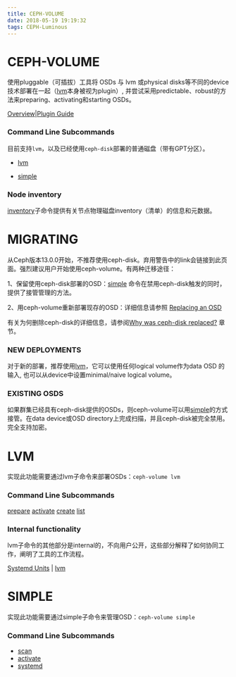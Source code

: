 ```yaml
---
title: CEPH-VOLUME
date: 2018-05-19 19:19:32
tags: CEPH-Luminous
---
```


# CEPH-VOLUME

使用pluggable（可插拔）工具将 OSDs 与 lvm 或physical disks等不同的device技术部署在一起（[lvm](http://docs.ceph.com/docs/master/ceph-volume/lvm/)本身被视为plugin）, 并尝试采用predictable、robust的方法来preparing、activating和starting OSDs。

[Overview](http://docs.ceph.com/docs/master/ceph-volume/intro/#ceph-volume-overview)|[Plugin Guide](http://docs.ceph.com/docs/master/dev/ceph-volume/plugins/#ceph-volume-plugins)

### Command Line Subcommands

目前支持`lvm`，以及已经使用`ceph-disk`部署的普通磁盘（带有GPT分区）。


- [lvm](http://docs.ceph.com/docs/master/ceph-volume/lvm/#ceph-volume-lvm)

- [simple](http://docs.ceph.com/docs/master/ceph-volume/simple/#ceph-volume-simple)

### Node inventory

[inventory](http://docs.ceph.com/docs/master/ceph-volume/inventory/#ceph-volume-inventory)子命令提供有关节点物理磁盘inventory（清单）的信息和元数据。

# MIGRATING

从Ceph版本13.0.0开始，不推荐使用ceph-disk。弃用警告中的link会链接到此页面。强烈建议用户开始使用ceph-volume。有两种迁移途径：

1、保留使用ceph-disk部署的OSD：[simple](http://docs.ceph.com/docs/master/ceph-volume/simple/#ceph-volume-simple) 命令在禁用ceph-disk触发的同时，提供了接管管理的方法。

2、用ceph-volume重新部署现存的OSD：详细信息请参照 [Replacing an OSD](http://docs.ceph.com/docs/master/rados/operations/add-or-rm-osds/#rados-replacing-an-osd)

有关为何删除ceph-disk的详细信息，请参阅[Why was ceph-disk replaced?](http://docs.ceph.com/docs/master/ceph-volume/intro/#ceph-disk-replaced) 章节。

### NEW DEPLOYMENTS

对于新的部署，推荐使用[lvm](http://docs.ceph.com/docs/master/ceph-volume/lvm/#ceph-volume-lvm)，它可以使用任何logical volume作为data OSD 的输入, 也可以从device中设置minimal/naive logical volume。

### EXISTING OSDS

如果群集已经具有ceph-disk提供的OSDs，则ceph-volume可以用[simple](http://docs.ceph.com/docs/master/ceph-volume/simple/#ceph-volume-simple)的方式接管。在data device或OSD directory上完成扫描，并且ceph-disk被完全禁用。完全支持加密。



# LVM

实现此功能需要通过lvm子命令来部署OSDs：`ceph-volume lvm`

### Command Line Subcommands

[prepare](http://docs.ceph.com/docs/master/ceph-volume/lvm/prepare/#ceph-volume-lvm-prepare)
[activate](http://docs.ceph.com/docs/master/ceph-volume/lvm/activate/#ceph-volume-lvm-activate)
[create](http://docs.ceph.com/docs/master/ceph-volume/lvm/create/#ceph-volume-lvm-create)
[list](http://docs.ceph.com/docs/master/ceph-volume/lvm/list/#ceph-volume-lvm-list)

### Internal functionality

lvm子命令的其他部分是internal的，不向用户公开，这些部分解释了如何协同工作，阐明了工具的工作流程。

[Systemd Units](http://docs.ceph.com/docs/master/ceph-volume/lvm/systemd/#ceph-volume-lvm-systemd) | [lvm](http://docs.ceph.com/docs/master/dev/ceph-volume/lvm/#ceph-volume-lvm-api)



# SIMPLE

实现此功能需要通过simple子命令来管理OSD：`ceph-volume simple`

### Command Line Subcommands

- [scan](http://docs.ceph.com/docs/master/ceph-volume/simple/scan/#ceph-volume-simple-scan)
- [activate](http://docs.ceph.com/docs/master/ceph-volume/simple/activate/#ceph-volume-simple-activate)
- [systemd](http://docs.ceph.com/docs/master/ceph-volume/simple/systemd/#ceph-volume-simple-systemd)







